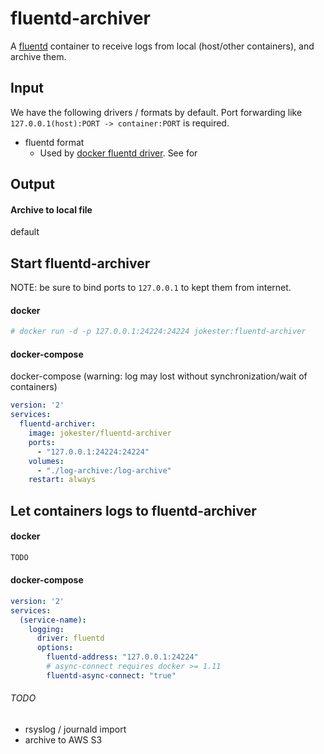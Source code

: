 # fluentd-archiver

A [fluentd](http://www.fluentd.org/) container to receive logs from local (host/other containers), and archive them.

## Input

We have the following drivers / formats by default. Port forwarding like `127.0.0.1(host):PORT -> container:PORT` is required.

- fluentd format
    - Used by [docker fluentd driver](https://docs.docker.com/engine/admin/logging/fluentd/). See [](#) for

<!-- TODO more input, maybe on different port, for fluentd -->

## Output

#### Archive to local file

default

<!-- TODO #### Archive to AWS S3 -->

<!--
[example](#)

Related: see [this image](#) for a [ELK]() server that pulls log from S3

#### Note on customizing output
-->

## Start fluentd-archiver

NOTE: be sure to bind ports to `127.0.0.1` to kept them from internet.

#### docker

```bash
# docker run -d -p 127.0.0.1:24224:24224 jokester:fluentd-archiver
```

#### docker-compose

docker-compose (warning: log may lost without synchronization/wait of containers)

```yaml
version: '2'
services:
  fluentd-archiver:
    image: jokester/fluentd-archiver
    ports:
      - "127.0.0.1:24224:24224"
    volumes:
      - "./log-archive:/log-archive"
    restart: always
```

## Let containers logs to fluentd-archiver

#### docker

```bash
TODO
```

#### docker-compose

```yaml
version: '2'
services:
  (service-name):
    logging:
      driver: fluentd
      options:
        fluentd-address: "127.0.0.1:24224"
        # async-connect requires docker >= 1.11
        fluentd-async-connect: "true"
```

###### TODO

- rsyslog / journald import
- archive to AWS S3
